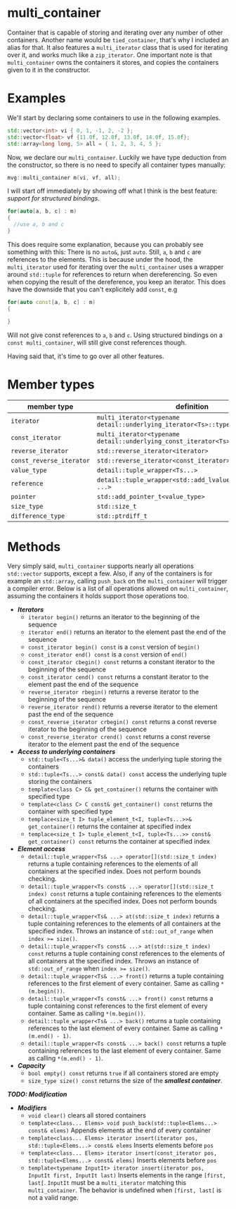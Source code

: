# multi_container

Container that is capable of storing and iterating over any number of other containers. Another name would be `tied_container`, that's why I included an alias for that. It also features a `multi_iterator` class that is used for iterating over it, and works much like a `zip_iterator`. One important note is that `multi_container` owns the containers it stores, and copies the containers given to it in the constructor.

# Examples

We'll start by declaring some containers to use in the following examples.

```cpp
std::vector<int> vi { 0, 1, -1, 2, -2 };
std::vector<float> vf {11.0f, 12.0f, 13.0f, 14.0f, 15.0f};
std::array<long long, 5> all = { 1, 2, 3, 4, 5 };
```

Now, we declare our `multi_container`. Luckily we have type deduction from the constructor, so there is no need to specify all container types manually:

```cpp
mvg::multi_container m(vi, vf, all);
```

I will start off immediately by showing off what I think is the best feature: *support for structured bindings.*

```cpp
for(auto[a, b, c] : m)
{
  //use a, b and c
}
```

This does require some explanation, because you can probably see something with this: There is no `auto&`, just `auto`. Still, `a`, `b` and `c` are references to the elements. This is because under the hood, the `multi_iterator` used for iterating over the `multi_container` uses a wrapper around `std::tuple` for references to return when dereferencing. So even when copying the result of the dereference, you keep an iterator. This does have the downside that you can't explicitely add `const`, e.g

```cpp
for(auto const[a, b, c] : m)
{

}
```

Will not give const references to `a`, `b` and `c`. Using structured bindings on a `const multi_container`, will still give const references though.

Having said that, it's time to go over all other features. 

# Member types

| member type              | definition                                                                 |
|--------------------------|----------------------------------------------------------------------------|
| `iterator `              | `multi_iterator<typename detail::underlying_iterator<Ts>::type ...>`       |
| `const_iterator`         | `multi_iterator<typename detail::underlying_const_iterator<Ts>::type ...>` |
| `reverse_iterator `      | `std::reverse_iterator<iterator>`                                          |
| `const_reverse_iterator` | `std::reverse_iterator<const_iterator> `                                   |
| `value_type`             | `detail::tuple_wrapper<Ts...> `                                            |
| `reference`              | `detail::tuple_wrapper<std::add_lvalue_reference_t<Ts> ...>`               |
| `pointer`                | `std::add_pointer_t<value_type>`                                           |
| `size_type`              | `std::size_t`                                                              |
| `difference_type`        | `std::ptrdiff_t `                                                          |

# Methods

Very simply said, `multi_container` supports nearly all operations `std::vector` supports, except a few. Also, if any of the containers is for example an `std::array`, calling `push_back` on the `multi_container` will trigger a compiler error. Below is a list of all operations allowed on `multi_container`, assuming the containers it holds support those operations too.

- ***Iterators***
  - `iterator begin()` returns an iterator to the beginning of the sequence
  - `iterator end()` returns an iterator to the element past the end of the sequence
  - `const_iterator begin() const` is a `const` version of `begin()`
  - `const_iterator end() const` is a `const` version of `end()`
  - `const_iterator cbegin() const` returns a constant iterator to the beginning of the sequence
  - `const_iterator cend() const` returns a constant iterator to the element past the end of the sequence
  - `reverse_iterator rbegin()` returns a reverse iterator to the beginning of the sequence
  - `reverse_iterator rend()` returns a reverse iterator to the element past the end of the sequence
  - `const_reverse_iterator crbegin() const` returns a const reverse iterator to the beginning of the sequence
  - `const_reverse_iterator crend() const` returns a const reverse iterator to the element past the end of the sequence
- ***Access to underlying containers***
  - `std::tuple<Ts...>& data()` access the underlying tuple storing the containers
  - `std::tuple<Ts...> const& data() const` access the underlying tuple storing the containers
  - `template<class C> C& get_container()` returns the container with specified type
  - `template<class C> C const& get_container() const` returns the container with specified type
  - `templace<size_t I> tuple_element_t<I, tuple<Ts...>>& get_container()` returns the container at specified index
  - `templace<size_t I> tuple_element_t<I, tuple<Ts...>> const& get_container() const` returns the container at specified index
- ***Element access***
  - `detail::tuple_wrapper<Ts& ...> operator[](std::size_t index)` returns a tuple containing references to the elements of all containers at the specified index. Does not perform bounds checking.
  - `detail::tuple_wrapper<Ts const& ...> operator[](std::size_t index) const` returns a tuple containing references to the elements of all containers at the specified index. Does not perform bounds checking.
  - `detail::tuple_wrapper<Ts& ...> at(std::size_t index)` returns a tuple containing references to the elements of all containers at the specified index. Throws an instance of `std::out_of_range` when `index >= size()`.
  - `detail::tuple_wrapper<Ts const& ...> at(std::size_t index) const` returns a tuple containing const references to the elements of all containers at the specified index. Throws an instance of `std::out_of_range` when `index >= size()`.
  - `detail::tuple_wrapper<Ts& ...> front()` returns a tuple containing references to the first element of every container. Same as calling `*(m.begin())`.
  - `detail::tuple_wrapper<Ts const& ...> front() const` returns a tuple containing const references to the first element of every container. Same as calling `*(m.begin())`.
  - `detail::tuple_wrapper<Ts& ...> back()` returns a tuple containing references to the last element of every container. Same as calling `*(m.end() - 1)`.
  - `detail::tuple_wrapper<Ts const& ...> back() const` returns a tuple containing references to the last element of every container. Same as calling `*(m.end() - 1)`.
- ***Capacity***
  - `bool empty() const` returns `true` if all containers stored are empty
  - `size_type size() const` returns the size of the ***smallest container***.

***TODO: Modification***
- ***Modifiers***
  - `void clear()` clears all stored containers
  - `template<class... Elems> void push_back(std::tuple<Elems...> const& elems)` Appends elements at the end of every container
  - `template<class... Elems> iterator insert(iterator pos, std::tuple<Elems...> const& elems` Inserts elements before `pos`
  - `template<class... Elems> iterator insert(const_iterator pos, std::tuple<Elems...> const& elems)` Inserts elements before `pos`
  - `template<typename InputIt> iterator insert(iterator pos, InputIt first, InputIt last)` Inserts elements in the range `[first, last[`. `InputIt` must be a `multi_iterator` matching this `multi_container`. The behavior is undefined when `[first, last[` is not a valid range.
  



